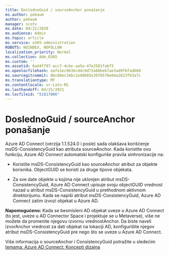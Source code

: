 ```yaml
---
title: DoslednoGuid / sourceAnchor ponašanje
ms.author: pebaum
author: pebaum
manager: scotv
ms.date: 04/21/2020
ms.audience: Admin
ms.topic: article
ms.service: o365-administration
ROBOTS: NOINDEX, NOFOLLOW
localization_priority: Normal
ms.collection: Adm_O365
ms.custom: ''
ms.assetid: 6a44f797-acc7-4cbe-aa5a-47e2581fabf5
ms.openlocfilehash: eafe1ec9636cddc9d73a88beb7ae3ad9f6fad660
ms.sourcegitcommit: 8bc60ec34bc1e40685e3976576e04a2623f63a7c
ms.translationtype: MT
ms.contentlocale: sr-Latn-RS
ms.lasthandoff: 04/15/2021
ms.locfileid: "51817006"
---
```

# <a name="consistencyguid--sourceanchor-behavior"></a>DoslednoGuid / sourceAnchor ponašanje

Azure AD Connect (verzija 1.1.524.0 i posle) sada olakšava korišćenje msDS-ConsistencyGuid kao atributa sourceAnchor. Kada koristite ovu funkciju, Azure AD Connect automatski konfiguriše pravila sinhronizacije na:
  
- Koristite msDS-ConsistencyGuid kao sourceAnchor atribut za objekte korisnika. ObjectGUID se koristi za druge tipove objekata.
    
- Za sve date objekte u kojima nije uklonjen atribut msDS-ConsistencyGuid, Azure AD Connect upisuje svoju objectGUID vrednost nazad u atribut msDS-ConsistencyGuid u prethodnom aktivnom direktorijumu. Kada se napiši atribut msDS-ConsistencyGuid, Azure AD Connect zatim izvozi objekat u Azure AD.
    
 **Napomogućeno:** Kada se besmisleni AD objekat uveze u Azure AD Connect (to jest, uveze u AD Connector Space i projektuje se u Metaverse), više ne možete da promenite njegovu izvornu vrednostAnchor. Da biste naveli izvorAnchor vrednost za dati objekat na lokaciji AD, konfigurišite njegov atribut msDS-ConsistencyGuid pre nego što se uveze u Azure AD Connect. 
  
Više informacija o sourceAnchor i ConsistencyGuid potražite u sledećim [temama: Azure AD Connect: Koncepti dizajna](https://docs.microsoft.com/azure/active-directory/connect/active-directory-aadconnect-design-concepts)
  

